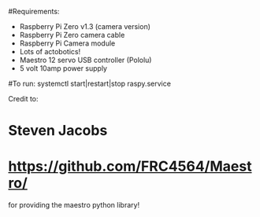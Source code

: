 #Requirements:

- Raspberry Pi Zero v1.3 (camera version)
- Raspberry Pi Zero camera cable
- Raspberry Pi Camera module
- Lots of actobotics!
- Maestro 12 servo USB controller (Pololu)
- 5 volt 10amp power supply

#To run:
systemctl start|restart|stop raspy.service

Credit to:
# Steven Jacobs
# https://github.com/FRC4564/Maestro/
for providing the maestro python library!